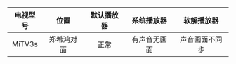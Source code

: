 电视型号 | 位置 | 默认播放器 | 系统播放器 | 软解播放器
:---: | :---: | :---: | :---: | :---:
MiTV3s | 郑希鸿对面 | 正常 | 有声音无画面 | 声音画面不同步

